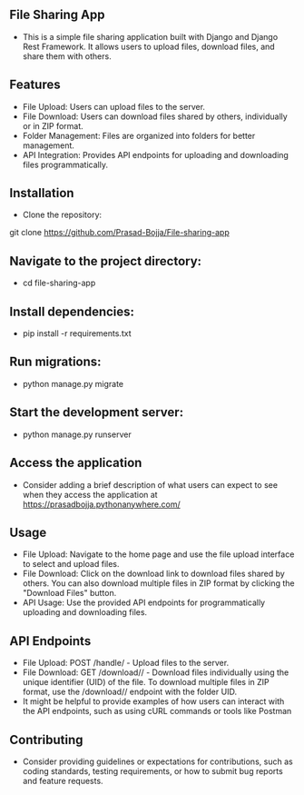 ## File Sharing App

- This is a simple file sharing application built with Django and Django Rest Framework. It allows users to upload files, download files, and share them with others.

## Features

- File Upload: Users can upload files to the server.
- File Download: Users can download files shared by others, individually or in ZIP format.
- Folder Management: Files are organized into folders for better management.
- API Integration: Provides API endpoints for uploading and downloading files programmatically.

## Installation
- Clone the repository:

git clone https://github.com/Prasad-Bojja/File-sharing-app

## Navigate to the project directory:

- cd file-sharing-app

## Install dependencies:

- pip install -r requirements.txt

## Run migrations:
- python manage.py migrate


## Start the development server:
- python manage.py runserver

## Access the application 
- Consider adding a brief description of what users can expect to see when they access the application at https://prasadbojja.pythonanywhere.com/

## Usage
- File Upload: Navigate to the home page and use the file upload interface to select and upload files.
- File Download: Click on the download link to download files shared by others. You can also download multiple files in ZIP format by clicking the "Download Files" button.
- API Usage: Use the provided API endpoints for programmatically uploading and downloading files.
  
## API Endpoints
- File Upload: POST /handle/ - Upload files to the server.
- File Download: GET /download/<uid>/ - Download files individually using the unique identifier (UID) of the file. To download multiple files in ZIP format, use the /download/<uid>/ endpoint with the folder UID.
- It might be helpful to provide examples of how users can interact with the API endpoints, such as using cURL commands or tools like Postman

## Contributing
- Consider providing guidelines or expectations for contributions, such as coding standards, testing requirements, or how to submit bug reports and feature requests.
